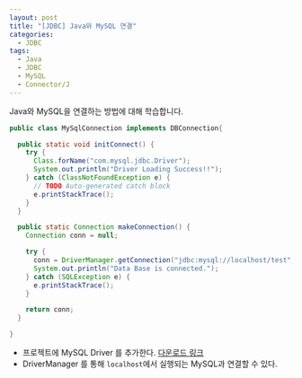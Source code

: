 ```yaml
---
layout: post
title: "[JDBC] Java와 MySQL 연결"
categories:
  - JDBC
tags:
  - Java
  - JDBC
  - MySQL
  - Connector/J
---
```


Java와 MySQL을 연결하는 방법에 대해 학습합니다.

```java
public class MySqlConnection implements DBConnection{

  public static void initConnect() {
    try {
      Class.forName("com.mysql.jdbc.Driver");
      System.out.println("Driver Loading Success!!");
    } catch (ClassNotFoundException e) {
      // TODO Auto-generated catch block
      e.printStackTrace();
    }
  }

  public static Connection makeConnection() {
    Connection conn = null;

    try {
      conn = DriverManager.getConnection("jdbc:mysql://localhost/test", "root", "root");
      System.out.println("Data Base is connected.");
    } catch (SQLException e) {
      e.printStackTrace();
    }

    return conn;
  }

}
```

- 프로젝트에 MySQL Driver 를 추가한다. [다운로드 링크](https://dev.mysql.com/downloads/connector/j/5.1.html)
- DriverManager 를 통해 ```localhost```에서 실행되는 MySQL과 연결할 수 있다.
